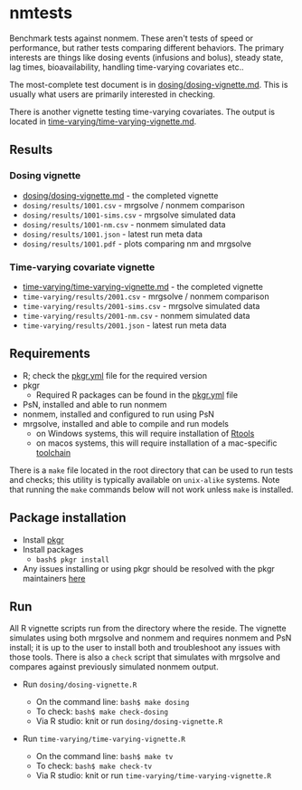 # nmtests

Benchmark tests against nonmem. These aren't tests of speed or performance, but
rather tests comparing different behaviors. The primary interests are things 
like dosing events (infusions and bolus), steady state, lag times, 
bioavailability, handling time-varying covariates etc.. 

The most-complete test document is in 
[dosing/dosing-vignette.md](dosing/dosing-vignette.md). This is usually what
users are primarily interested in checking. 

There is another vignette testing time-varying covariates. The output is 
located in 
[time-varying/time-varying-vignette.md](time-varying/time-varying-vignette.md).


## Results

### Dosing vignette

- [dosing/dosing-vignette.md](dosing/dosing-vignette.md) - the completed vignette
- `dosing/results/1001.csv` - mrgsolve / nonmem comparison
- `dosing/results/1001-sims.csv` - mrgsolve simulated data
- `dosing/results/1001-nm.csv` - nonmem simulated data
- `dosing/results/1001.json` - latest run meta data
- `dosing/results/1001.pdf` - plots comparing nm and mrgsolve

### Time-varying covariate vignette

- [time-varying/time-varying-vignette.md](time-varying/time-varying-vignette.md) - the completed vignette
- `time-varying/results/2001.csv` - mrgsolve / nonmem comparison
- `time-varying/results/2001-sims.csv` - mrgsolve simulated data
- `time-varying/results/2001-nm.csv` - nonmem simulated data
- `time-varying/results/2001.json` - latest run meta data

## Requirements

- R; check the [pkgr.yml](pkgr.yml) file for the required version
- pkgr
  - Required R packages can be found in the [pkgr.yml](pkgr.yml) file
- PsN, installed and able to run nonmem
- nonmem, installed and configured to run using PsN
- mrgsolve, installed and able to compile and run models
  - on Windows systems, this will require installation of 
    [Rtools](https://cran.r-project.org/bin/windows/Rtools/)
  - on macos systems, this will require installation of a mac-specific 
    [toolchain](https://cran.r-project.org/bin/macosx/tools/)

There is a `make` file located in the root directory that can be used to 
run tests and checks; this utility is typically available on `unix-alike`
systems. Note that running the `make` commands below will not work unless
`make` is installed.

## Package installation

- Install [pkgr](https://github.com/metrumresearchgroup/pkgr)
- Install packages
  - `bash$ pkgr install`
- Any issues installing or using pkgr should be resolved with the pkgr 
  maintainers [here](https://github.com/metrumresearchgroup/pkgr/issues)

## Run

All R vignette scripts run from the directory where the reside. The vignette
simulates using both mrgsolve and nonmem and requires nonmem and PsN install; 
it is up to the user to install both and troubleshoot any issues with those
tools. There is also a `check` script that simulates with mrgsolve and compares
against previously simulated nonmem output.

- Run `dosing/dosing-vignette.R`
  - On the command line: `bash$ make dosing`
  - To check: `bash$ make check-dosing`
  - Via R studio: knit or run `dosing/dosing-vignette.R`

- Run `time-varying/time-varying-vignette.R`
  - On the command line: `bash$ make tv`
  - To check: `bash$ make check-tv`
  - Via R studio: knit or run `time-varying/time-varying-vignette.R`
